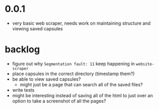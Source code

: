 # 0.0.1

- very basic web scraper, needs work on maintaining structure and viewing saved capsules

# backlog

- figure out why `Segmentation fault: 11` keep happening in `website-scraper`
- place capsules in the correct directory (timestamp them?)
- be able to view saved capsules?
    - might just be a page that can search all of the saved files?
- write tests
- might be interesting instead of saving all of the html to just over an option to take a screenshot of all the pages?
